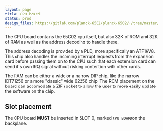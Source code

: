 ```yaml
---
layout: page
title: CPU board
status: prod
design_files: https://gitlab.com/planck-6502/planck-6502/-/tree/master/Hardware/proc_board
---
```


The CPU board contains the 65C02 cpu itself, but also 32K of ROM and 32K of RAM as well as the address decoding to handle these.

The address decoding is provided by a PLD, more specifically an ATF16V8. This chip also handles the incoming interrupt requests from the expansion card before passing them on to the CPU such that each extension card can send it's own IRQ signal without risking contention with other cards.

The RAM can be either a wide or a narrow DIP chip, like the narrow IDT71256 or a more "classic" wide 62256 chip.
The ROM placement on the board can accomodate a ZIF socket to allow the user to more easily update the software on the chip.

## Slot placement

The CPU board **MUST** be inserted in SLOT 0, marked `CPU BOARD`on the backplane.